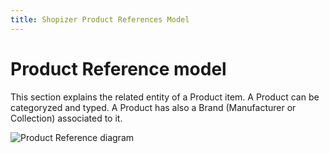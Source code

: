 ```yaml
---
title: Shopizer Product References Model
---
```


# Product Reference model

This section explains the related entity of a Product item. A Product can be categoryzed and typed. A Product has also a Brand (Manufacturer or Collection) associated to it.


![Product Reference diagram](/images/documentation/product-references.png "Product Reference diagram")


